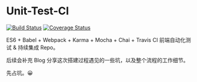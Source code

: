 # Unit-Test-CI
[![Build Status](https://travis-ci.org/swarosky44/Unit-Test-CI.svg?branch=master)](https://travis-ci.org/swarosky44/Unit-Test-CI)
[![Coverage Status](https://coveralls.io/repos/github/swarosky44/Unit-Test-CI/badge.svg?branch=master)](https://coveralls.io/github/swarosky44/Unit-Test-CI?branch=master)

ES6 + Babel + Webpack + Karma + Mocha + Chai + Travis CI 前端自动化测试 & 持续集成 Repo。

后续会补充 Blog 分享这次搭建过程遇见的一些坑，以及整个流程的工作细节。

先占坑。😀

